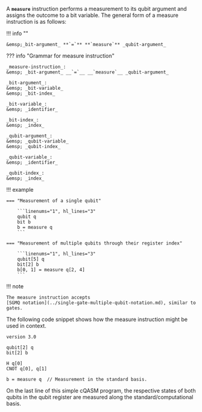A **`measure`** instruction performs a measurement to its qubit argument and
assigns the outcome to a bit variable.
The general form of a measure instruction is as follows:

!!! info ""

    &emsp;_bit-argument_ **`=`** **`measure`** _qubit-argument_

??? info "Grammar for measure instruction"
    
    _measure-instruction_:  
    &emsp; _bit-argument_ __`=`__ __`measure`__ _qubit-argument_

    _bit-argument_:  
    &emsp; _bit-variable_  
    &emsp; _bit-index_

    _bit-variable_:  
    &emsp; _identifier_

    _bit-index_:  
    &emsp; _index_

    _qubit-argument_:  
    &emsp; _qubit-variable_  
    &emsp; _qubit-index_

    _qubit-variable_:  
    &emsp; _identifier_

    _qubit-index_:  
    &emsp; _index_

!!! example
    
    === "Measurement of a single qubit"
    
        ```linenums="1", hl_lines="3"
        qubit q
        bit b
        b = measure q
        ```
    
    === "Measurement of multiple qubits through their register index"
    
        ```linenums="1", hl_lines="3"
        qubit[5] q
        bit[2] b
        b[0, 1] = measure q[2, 4]
        ```

!!! note

    The measure instruction accepts
    [SGMQ notation](../single-gate-multiple-qubit-notation.md), similar to gates.

The following code snippet shows how the measure instruction might be used in context.

```linenums="1" hl_lines="9"
version 3.0

qubit[2] q
bit[2] b

H q[0]
CNOT q[0], q[1]

b = measure q  // Measurement in the standard basis.
```

On the last line of this simple cQASM program,
the respective states of both qubits in the qubit register are measured along the standard/computational basis.
